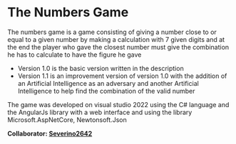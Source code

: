 # The Numbers Game

 The numbers game is a game consisting of giving a number close to or equal to a given number by making a calculation with 7 given digits and at the end the player who gave the closest number must give the combination he has to calculate to have the figure he gave

* Version 1.0 is the basic version written in the description
* Version 1.1 is an improvement version of version 1.0 with the addition of an Artificial Intelligence as an adversary and another Artificial Intelligence to help find the combination of the valid number

The game was developed on visual studio 2022 using the C# language  and the AngularJs library with a web interface and using the library Microsoft.AspNetCore, Newtonsoft.Json

**Collaborator: [Severino2642](https://github.com/Severino2642)**
